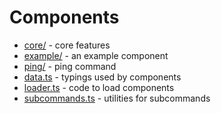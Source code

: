 # Components

- [core/](./core/) - core features
- [example/](./example/) - an example component
- [ping/](./ping/) - ping command
- [data.ts](./data.ts) - typings used by components
- [loader.ts](./loader.ts) - code to load components
- [subcommands.ts](./subcommands.ts) - utilities for subcommands

